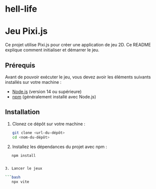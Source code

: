 # hell-life
# Jeu Pixi.js

Ce projet utilise Pixi.js pour créer une application de jeu 2D. Ce README explique comment initialiser et démarrer le jeu.

## Prérequis

Avant de pouvoir exécuter le jeu, vous devez avoir les éléments suivants installés sur votre machine :

- [Node.js](https://nodejs.org/) (version 14 ou supérieure)
- [npm](https://www.npmjs.com/) (généralement installé avec Node.js)

## Installation

1. Clonez ce dépôt sur votre machine :

   ```bash
   git clone <url-du-dépôt>
   cd <nom-du-dépôt>

2. Installez les dépendances du projet avec npm :

```bash
   npm install


3. Lancer le jeux

```bash
   npx vite







